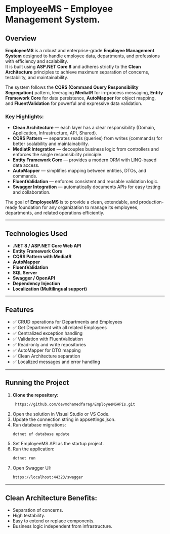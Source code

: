 # EmployeeMS – Employee Management System.

## Overview
**EmployeeMS** is a robust and enterprise-grade **Employee Management System** designed to handle employee data, departments, and professions with efficiency and scalability.  
It is built using **ASP.NET Core 8** and adheres strictly to the **Clean Architecture** principles to achieve maximum separation of concerns, testability, and maintainability.

The system follows the **CQRS (Command Query Responsibility Segregation)** pattern, leveraging **MediatR** for in-process messaging, **Entity Framework Core** for data persistence, **AutoMapper** for object mapping, and **FluentValidation** for powerful and expressive data validation.

### Key Highlights:
- **Clean Architecture** — each layer has a clear responsibility (Domain, Application, Infrastructure, API, Shared).
- **CQRS Pattern** — separates reads (queries) from writes (commands) for better scalability and maintainability.
- **MediatR Integration** — decouples business logic from controllers and enforces the single responsibility principle.
- **Entity Framework Core** — provides a modern ORM with LINQ-based data access.
- **AutoMapper** — simplifies mapping between entities, DTOs, and commands.
- **FluentValidation** — enforces consistent and reusable validation logic.
- **Swagger Integration** — automatically documents APIs for easy testing and collaboration.

The goal of **EmployeeMS** is to provide a clean, extendable, and production-ready foundation for any organization to manage its employees, departments, and related operations efficiently.

---

## Technologies Used
- **.NET 8 / ASP.NET Core Web API**
- **Entity Framework Core**
- **CQRS Pattern with MediatR**
- **AutoMapper**
- **FluentValidation**
- **SQL Server**
- **Swagger / OpenAPI**
- **Dependency Injection**
- **Localization (Multilingual support)**

---

## Features
- ✅ CRUD operations for Departments and Employees  
- ✅ Get Department with all related Employees  
- ✅ Centralized exception handling  
- ✅ Validation with FluentValidation  
- ✅ Read-only and write repositories  
- ✅ AutoMapper for DTO mapping  
- ✅ Clean Architecture separation  
- ✅ Localized messages and error handling 

---

## Running the Project

1. **Clone the repository:**
   ```bash
    https://github.com/devmohamedfarag/EmployeeMSAPIs.git
2. Open the solution in Visual Studio or VS Code.
3. Update the connection string in appsettings.json.
4. Run database migrations:
    ```bash
   dotnet ef database update
5. Set EmployeeMS.API as the startup project.
6. Run the application:
   ```bash
   dotnet run
7. Open Swagger UI:
   ```bash
   https://localhost:44323/swagger
   
---

## Clean Architecture Benefits:
- Separation of concerns.
- High testability.
- Easy to extend or replace components.
- Business logic independent from infrastructure.

